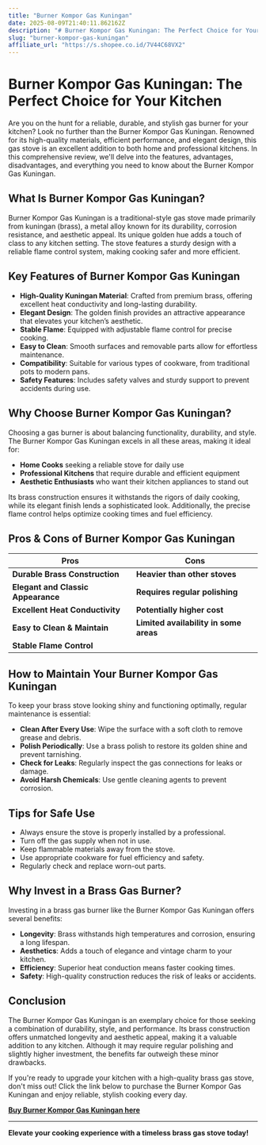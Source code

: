 ```yaml
---
title: "Burner Kompor Gas Kuningan"
date: 2025-08-09T21:40:11.862162Z
description: "# Burner Kompor Gas Kuningan: The Perfect Choice for Your Kitchen..."
slug: "burner-kompor-gas-kuningan"
affiliate_url: "https://s.shopee.co.id/7V44C68VX2"
---
```

# Burner Kompor Gas Kuningan: The Perfect Choice for Your Kitchen

Are you on the hunt for a reliable, durable, and stylish gas burner for your kitchen? Look no further than the Burner Kompor Gas Kuningan. Renowned for its high-quality materials, efficient performance, and elegant design, this gas stove is an excellent addition to both home and professional kitchens. In this comprehensive review, we'll delve into the features, advantages, disadvantages, and everything you need to know about the Burner Kompor Gas Kuningan.

## What Is Burner Kompor Gas Kuningan?

Burner Kompor Gas Kuningan is a traditional-style gas stove made primarily from kuningan (brass), a metal alloy known for its durability, corrosion resistance, and aesthetic appeal. Its unique golden hue adds a touch of class to any kitchen setting. The stove features a sturdy design with a reliable flame control system, making cooking safer and more efficient.

## Key Features of Burner Kompor Gas Kuningan

- **High-Quality Kuningan Material**: Crafted from premium brass, offering excellent heat conductivity and long-lasting durability.
- **Elegant Design**: The golden finish provides an attractive appearance that elevates your kitchen’s aesthetic.
- **Stable Flame**: Equipped with adjustable flame control for precise cooking.
- **Easy to Clean**: Smooth surfaces and removable parts allow for effortless maintenance.
- **Compatibility**: Suitable for various types of cookware, from traditional pots to modern pans.
- **Safety Features**: Includes safety valves and sturdy support to prevent accidents during use.

## Why Choose Burner Kompor Gas Kuningan?

Choosing a gas burner is about balancing functionality, durability, and style. The Burner Kompor Gas Kuningan excels in all these areas, making it ideal for:

- **Home Cooks** seeking a reliable stove for daily use
- **Professional Kitchens** that require durable and efficient equipment
- **Aesthetic Enthusiasts** who want their kitchen appliances to stand out

Its brass construction ensures it withstands the rigors of daily cooking, while its elegant finish lends a sophisticated look. Additionally, the precise flame control helps optimize cooking times and fuel efficiency.

## Pros & Cons of Burner Kompor Gas Kuningan

| Pros                               | Cons                                  |
|-------------------------------------|---------------------------------------|
| **Durable Brass Construction**    | **Heavier than other stoves**        |
| **Elegant and Classic Appearance**| **Requires regular polishing**     |
| **Excellent Heat Conductivity**   | **Potentially higher cost**        |
| **Easy to Clean & Maintain**        | **Limited availability in some areas** |
| **Stable Flame Control**            |                                       |

## How to Maintain Your Burner Kompor Gas Kuningan

To keep your brass stove looking shiny and functioning optimally, regular maintenance is essential:

- **Clean After Every Use**: Wipe the surface with a soft cloth to remove grease and debris.
- **Polish Periodically**: Use a brass polish to restore its golden shine and prevent tarnishing.
- **Check for Leaks**: Regularly inspect the gas connections for leaks or damage.
- **Avoid Harsh Chemicals**: Use gentle cleaning agents to prevent corrosion.

## Tips for Safe Use

- Always ensure the stove is properly installed by a professional.
- Turn off the gas supply when not in use.
- Keep flammable materials away from the stove.
- Use appropriate cookware for fuel efficiency and safety.
- Regularly check and replace worn-out parts.

## Why Invest in a Brass Gas Burner?

Investing in a brass gas burner like the Burner Kompor Gas Kuningan offers several benefits:

- **Longevity**: Brass withstands high temperatures and corrosion, ensuring a long lifespan.
- **Aesthetics**: Adds a touch of elegance and vintage charm to your kitchen.
- **Efficiency**: Superior heat conduction means faster cooking times.
- **Safety**: High-quality construction reduces the risk of leaks or accidents.

## Conclusion

The Burner Kompor Gas Kuningan is an exemplary choice for those seeking a combination of durability, style, and performance. Its brass construction offers unmatched longevity and aesthetic appeal, making it a valuable addition to any kitchen. Although it may require regular polishing and slightly higher investment, the benefits far outweigh these minor drawbacks.

If you're ready to upgrade your kitchen with a high-quality brass gas stove, don't miss out! Click the link below to purchase the Burner Kompor Gas Kuningan and enjoy reliable, stylish cooking every day.

**[Buy Burner Kompor Gas Kuningan here](https://s.shopee.co.id/7V44C68VX2)**

---

**Elevate your cooking experience with a timeless brass gas stove today!**